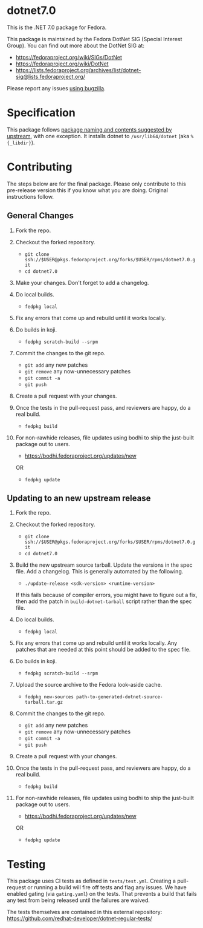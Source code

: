 # dotnet7.0

This is the .NET 7.0 package for Fedora.

This package is maintained by the Fedora DotNet SIG (Special Interest
Group). You can find out more about the DotNet SIG at:

- https://fedoraproject.org/wiki/SIGs/DotNet
- https://fedoraproject.org/wiki/DotNet
- https://lists.fedoraproject.org/archives/list/dotnet-sig@lists.fedoraproject.org/

Please report any issues [using
bugzilla](https://bugzilla.redhat.com/enter_bug.cgi?product=Fedora&component=dotnet7.0).

# Specification

This package follows [package naming and contents suggested by
upstream](https://docs.microsoft.com/en-us/dotnet/core/build/distribution-packaging),
with one exception. It installs dotnet to `/usr/lib64/dotnet` (aka
`%{_libdir}`).

# Contributing

The steps below are for the final package. Please only contribute to this
pre-release version this if you know what you are doing. Original instructions
follow.

## General Changes

1. Fork the repo.

2. Checkout the forked repository.

    - `git clone ssh://$USER@pkgs.fedoraproject.org/forks/$USER/rpms/dotnet7.0.git`
    - `cd dotnet7.0`

3. Make your changes. Don't forget to add a changelog.

4. Do local builds.

    - `fedpkg local`

5. Fix any errors that come up and rebuild until it works locally.

6. Do builds in koji.

    - `fedpkg scratch-build --srpm`

8. Commit the changes to the git repo.

    - `git add` any new patches
    - `git remove` any now-unnecessary patches
    - `git commit -a`
    - `git push`

9. Create a pull request with your changes.

10. Once the tests in the pull-request pass, and reviewers are happy, do a real
    build.

    - `fedpkg build`

11. For non-rawhide releases, file updates using bodhi to ship the just-built
    package out to users.

    - https://bodhi.fedoraproject.org/updates/new

    OR

    - `fedpkg update`

## Updating to an new upstream release

1. Fork the repo.

2. Checkout the forked repository.

    - `git clone ssh://$USER@pkgs.fedoraproject.org/forks/$USER/rpms/dotnet7.0.git`
    - `cd dotnet7.0`

3. Build the new upstream source tarball. Update the versions in the
   spec file. Add a changelog. This is generally automated by the
   following.

    - `./update-release <sdk-version> <runtime-version>`

    If this fails because of compiler errors, you might have to figure
    out a fix, then add the patch in `build-dotnet-tarball` script
    rather than the spec file.

4. Do local builds.

    - `fedpkg local`

5. Fix any errors that come up and rebuild until it works locally. Any
   patches that are needed at this point should be added to the spec file.

6. Do builds in koji.

    - `fedpkg scratch-build --srpm`

7. Upload the source archive to the Fedora look-aside cache.

    - `fedpkg new-sources path-to-generated-dotnet-source-tarball.tar.gz`

8. Commit the changes to the git repo.

    - `git add` any new patches
    - `git remove` any now-unnecessary patches
    - `git commit -a`
    - `git push`

9. Create a pull request with your changes.

10. Once the tests in the pull-request pass, and reviewers are happy, do a real
    build.

    - `fedpkg build`

11. For non-rawhide releases, file updates using bodhi to ship the just-built
    package out to users.

    - https://bodhi.fedoraproject.org/updates/new

    OR

    - `fedpkg update`

# Testing

This package uses CI tests as defined in `tests/test.yml`. Creating a
pull-request or running a build will fire off tests and flag any issues. We have
enabled gating (via `gating.yaml`) on the tests. That prevents a build
that fails any test from being released until the failures are waived.

The tests themselves are contained in this external repository:
https://github.com/redhat-developer/dotnet-regular-tests/
